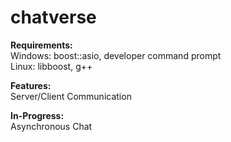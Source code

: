 # chatverse

**Requirements:**   
Windows: boost::asio, developer command prompt  
Linux: libboost, g++

**Features:**  
Server/Client Communication

**In-Progress:**  
Asynchronous Chat